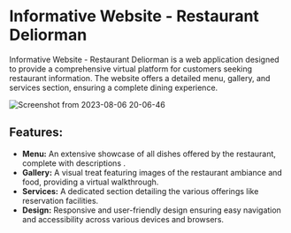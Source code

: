 # Informative Website - Restaurant Deliorman

Informative Website - Restaurant Deliorman is a web application designed to provide a comprehensive virtual platform for customers seeking restaurant information. The website offers a detailed menu, gallery, and services section, ensuring a complete dining experience.


![Screenshot from 2023-08-06 20-06-46](https://github.com/omni-tech-solutions/restaurant_deliorman/assets/73158320/82530458-df62-4c4f-9e16-e230cee28bb9)



## Features:
- **Menu:** An extensive showcase of all dishes offered by the restaurant, complete with descriptions .
- **Gallery:** A visual treat featuring images of the restaurant ambiance and food, providing a virtual walkthrough.
- **Services:** A dedicated section detailing the various offerings like reservation facilities.
- **Design:** Responsive and user-friendly design ensuring easy navigation and accessibility across various devices and browsers.
